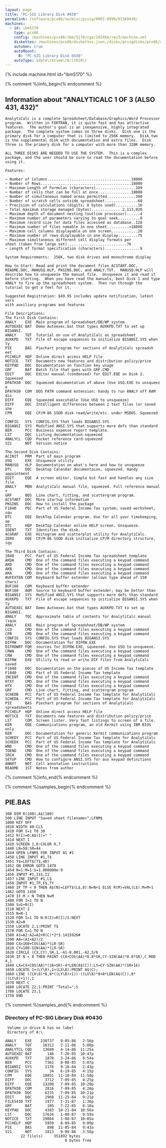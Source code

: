 ```yaml
---
layout: page
title: "PC-SIG Library Disk #430"
permalink: /software/pcx86/sw/misc/pcsig/0001-0999/DISK0430/
machines:
  - id: ibm5170
    type: pcx86
    config: /machines/pcx86/ibm/5170/cga/1024kb/rev3/machine.xml
    diskettes: /machines/pcx86/diskettes.json,/disks/pcsigdisks/pcx86/diskettes.json
    autoGen: true
    autoMount:
      B: "PC-SIG Library Disk 0430"
    autoType: $date\r$time\rB:\rDIR\r
---
```


{% include machine.html id="ibm5170" %}

{% comment %}info_begin{% endcomment %}

## Information about "ANALYTICALC 1 OF 3 (ALSO 431, 432)"

    AnalytiCalc is a complete Spreadsheet/Database/Graphics/Word Processor
    program.  Written in FORTRAN, it is quite fast and has attractive
    features.  The author's goal is an inexpensive, highly integrated
    package.  The complete system comes on three disks.  Disk one is the
    primary disk for a computer that is limited to 256K memory.  Disk two
    is the supplemental disk with documentation and extra files.  Disk
    three is the primary disk for a computer with more than 320K memory.
    
    ALL THREE DISKS ARE NEEDED TO USE THE SYSTEM.  This is a complex
    package, and the user should be sure to read the documentation before
    using it.
    
    Features:
    
    ~ Number of Columns......................................18000
    ~ Number of Rows.........................................18000
    ~ Maximum Length of Formulas (characters)..................109
    ~ Number of cells that can be full at once...............18000
    ~ Number of simultaneous named areas permitted.............300
    ~ Number of scratch cells outside spreadsheet...............60
    ~ Precision of calculations (digits; 8 bytes used)..........16
    ~ Total maximum storage managed (bytes)..............2,113,020
    ~ Maximum depth of document nesting (outline processor)......4
    ~ Maximum number of parameters varying to goal seek..........8
    ~ Maximum record size for data files accessed as database..128
    ~ Maximum number of files namable in one sheet..........>18000
    ~ Maximum cell columns displayable on one screen............20
    ~ Maximum number of rows displayable in one display.........75
    ~ Maximum simultaneous different cell display formats per
    sheet (taken from large set)...........................76
    ~ Length of format specification (characters)................9
    
    System Requirements:  256K, two disk drives and monochrome display
    
    How to Start: Read and print the document files ACSTART.DOC,
    README.DOC, MANUSQ.HLP, PKGINS.DOC, and ANALY.TUT.  MANUSQ.HLP will
    describe how to unsqueeze the manual file.  Unsqueeze it and read it
    before starting.  When you have read the manuals, boot Disk 1 and type
    ANALY to fire up the spreadsheet system.  Then run through the
    tutorial to get a feel for it.
    
    Suggested Registration: $49.95 includes update notification, latest vers
    with auxiliary programs and features
    
    File Descriptions:
    The First Disk Contains:
    ANALY    EXE  Main program of Spreadsheet/DB/WP system
    AUTOEXEC BAT  Demo Autoexec.bat that types AUXKPD.TXT to set up BIGANSI.
    ANALY    TQT  Tutorial on use of AnalytiCalc as spreadsheet
    AUXKPD   TXT  File of escape sequences to initialize BIGANSI.SYS when ty
    PIE      BAS  Piechart program for sections of AnalytiCalc spreadsh eet
    PCCHELP  HQP  Online direct access HELP file
    NOTICE   TXT  Documents new features and distribution policy/price
    KEYPAD   DOC  Documentation on function key usage
    GRF      BAT  Batch file that goes with GRF.CMD
    EDIT     DQC  Editor manual (condensed) for EDIT.EQE on Disk 2. Squeezed
    DPATH30  DQC  Squeezed documentation of above (Use USQ.EXE to unsqueez e
    DPATH30  COM  DOS PATH command extension: handy to run ANALY off RAM dis
    DIFF     EQE  Squeezed executable (Use USQ to unsqueeze)
    DIFF     DOC  Intelligent differences between 2 text files (or saved she
    CPM      EQE  CP/M-86 SSDD disk read/write/etc. under MSDOS. Squeezed .
    CONFIG   SYS  CONFIG.SYS that loads BIGANSI.SYS
    BIGANSI  SYS  Modified ANSI.SYS that supports more defs than standard
    BER      PCC  Business expense report template.
    LST      DQC  Listing documentation-squeezed
    ANALYCL  CQD  Pocket reference card-squeezed
    V21      NOT  Version notice
    
    The Second Disk Contains:
    ACINIT   PRM  Part of main program
    USQ      EXE  Unsqueeze utility
    MANUSQ   HLP  Documentation on what's here and how to unsqueeze
    DTC      DQC  Desktop Calendar documentaion, squeezed. Handy appointment
    EDIT     EQE  A screen editor. Simple but fast and handles any size file
    ANALY    MQN  AnalytiCalc manual file, squeezed. Full reference manual +
    GRF      BQS  Line chart, fitting, and scattergram program.
    ACSTART  DOC  More startup information
    PKGINS   DOC  How to install the package
    F1040    PQC  Part of US Federal Income Tax system; saved worksheet, squ
    DTC      EQE  DeskTop Calendar program. Use for all your timekeeping, ap
    DTC      HQP  DeskTop Calendar online HELP screen. Unsqueeze.
    IDENT    TXT  Identifies the disk.
    ACGRAF   EXE  Histogram and scatterplot utility for AnalytiCalc.
    ZERO     EQE  CP/M-86 SSDD disk initialize CP/M directory structure, squ
    
    The Third Disk Contains:
    1040     PCC  Part of US Federal Income Tax spreadsheet template
    AKDA     CMD  One of the command files executing a keypad command
    AKD      CMD  One of the command files executing a keypad command
    AKB      CMD  One of the command files executing a keypad command
    AKA      CMD  One of the command files executing a keypad command
    BUFEXTEN COM  Keyboard buffer extender (allows type ahead of 150 chars)
    BUF160   COM  Keyboard buffer extender
    BUF160   AQM  Source to keyboard buffer extender; may be better than
    BIGANSI  SYS  Modified ANSI.SYS that supports more defs than standard
    AUXKPD   TXT  File of escape sequences to initialize BIGANSI.SYS when ty
    AUTOEXEC BAT  Demo Autoexec.bat that types AUXKPD.TXT to set up BIGANSI.
    ANALY    TQC  Approximate table of contents for AnalytiCalc manual (sque
    ANALY    EXE  Main program of Spreadsheet/DB/WP system
    CCO      CMD  One of the command files executing a keypad command
    CPR      CMD  One of the command files executing a keypad command
    CONFIG   SYS  CONFIG.SYS that loads BIGANSI.SYS
    DIFRW    DOC  Documentation for DIFRW.EXE
    DIFRDWRT FQR  sources for DIFRW.EXE, squeezed. Use USQ to unsqueeze.
    CRWA     CMD  One of the command files executing a keypad command
    CRW      CMD  One of the command files executing a keypad command
    DIFRW    EXE  Utility to read or write DIF files from AnalytiCalc saved
    F1040    DOC  Documentation on the pieces of US Income Tax template
    F1040    CMD  Part of US Federal Income Tax template
    INCENT   CMD  One of the command files executing a keypad command
    HTXT     CMD  One of the command files executing a keypad command
    HTX      CMD  One of the command files executing a keypad command
    GRF      CMD  Line chart, fitting, and scattergram program
    SCHEDB   PCC  Part of US Federal Income Tax template for AnalytiCalc
    SCHEDA   PCC  Part of US Federal Income Tax template for AnalytiCalc
    PIE      BAS  Piechart program for sections of AnalytiCalc spreadsheets
    PCCHELP  HQP  Online direct access HELP file
    NOTICE   TXT  Documents new features and distribution policy/price
    LST      COM  Screen lister. Very fast listings to screen of a file.
    KER      EQE  Communications program, an old Kermit using IBM BIOS only
    KER      DOC  Documentation for generic Kermit communications program
    SCHEDY   PCC  Part of US Federal Income Tax template for AnalytiCalc
    SCHEDX   PCC  Part of US Federal Income Tax template for AnalytiCalc
    WND      CMD  One of the command files executing a keypad command
    TOEND    CMD  One of the command files executing a keypad command
    SRCH     CMD  One of the command files executing a keypad command
    SETUP    CMD  How to configure ANSI.SYS for aux keypad definitions
    ANNOT    NOT  Cell annotation instructions
    README   1ST  Notes from author
{% comment %}info_end{% endcomment %}

{% comment %}samples_begin{% endcomment %}

## PIE.BAS

```bas
300 DIM R(100),A$(100)
500 LINE INPUT "Saved sheet filename>";LFNM$
1000 KEY OFF
1010 WIDTH 40:CLS
1410 FOR I=1 TO 30
1412 R(I)=0:A$(I)=" "
1414 NEXT I
1420 SCREEN 1,0:COLOR 0,7
1440 LR=50:SR=44
1444 OPEN LFNM$ FOR INPUT AS #1
1450 LINE INPUT #1,T$
1451 T$=LEFT$(T$,40)
1452 ON ERROR GOTO 1470
1454 N=1:M=1:S=1.000000e-9
1456 INPUT #1,I1$,I2
1457 LINE INPUT #1,L$
1458 INPUT #1,TP,F$,TY
1460 IF TP < 0 THEN A$(N)=LEFT$(L$,8):N=N+1 ELSE R(M)=VAL(L$):M=M+1
1462 GOTO 1456
1470 IF M > N THEN N=M
1480 FOR I=1 TO N
1500 S=S+R(I)
1510 NEXT I
1515 N=N-1
1520 FOR I=1 TO N:R(I)=R(I)/S:NEXT
1530 A2=0
1550 LOCATE 2,1:PRINT T$
1570 FOR C=1 TO N
1580 A1=A2:A2=A2+R(C)*2*3.1415926#
1590 AA=(A1+A2)/2
1600 CX=160+COS(AA)*(LR-SR)
1610 CY=100-SIN(AA)*(LR-SR)
1620 CIRCLE (CX,CY),SR,1,-A1-0.001,-A2,5/6
1630 IF N < 8 THEN PAINT (CX+COS(AA)*0.8*SR,CY-SIN(AA)*0.8*SR),C MOD 4,1
1640 LX=CX+COS(AA)*(16+SR)-4*LEN(A$(C)):LY=CY-SIN(AA)*(SR+16)
1650 LOCATE 1+(LY\8),1+(LX\8):PRINT A$(C);
1660 LINE ((LX\8)*8,8*((LY\8)+1))-((LX\8)*8+8*LEN(A$(C)),8*((LY\8)+1)),1
1670 NEXT C
1680 LOCATE 22,1:PRINT "Total=";S
1700 LOCATE 23,1
1750 END
```

{% comment %}samples_end{% endcomment %}

### Directory of PC-SIG Library Disk #0430

     Volume in drive A has no label
     Directory of A:\

    ANALY    EXE    210737   9-05-86   2:56p
    ANALY    TQT     16312   2-11-86   5:08p
    ANALYTCL CQD     13689   4-14-86  11:25a
    AUTOEXEC BAT       146   7-20-85  10:47p
    AUXKPD   TXT      1878   3-24-86   9:54a
    BER      PCC      7361   8-08-85   5:07p
    BIGANSI  SYS      2176   9-18-84   2:43p
    CONFIG   SYS        34   6-19-85   4:15p
    CPM      EQE     18851  11-10-84  11:58p
    DIFF     DOC      3712   7-09-85   4:25p
    DIFF     EQE     13208   7-09-85  10:20p
    DPATH30  COM      2816   7-09-85   4:26p
    DPATH30  DQC      6231   7-09-85  10:21p
    EDIT     DQC      2968  11-25-84   9:21p
    FILES430 TXT      1977   1-31-87   1:36p
    GRF      BAT       105   7-22-85   8:10a
    KEYPAD   DOC      4383  10-21-84  10:56a
    LST      DQC     17634   1-08-87   9:59a
    NOTICE   TXT     19804   1-08-87  10:05a
    PCCHELP  HQP      5959   8-09-85   9:09p
    PIE      BAS       898  11-05-84   9:43a
    V21      NOT      1013   9-09-86   3:56p
           22 file(s)     351892 bytes
                               0 bytes free
